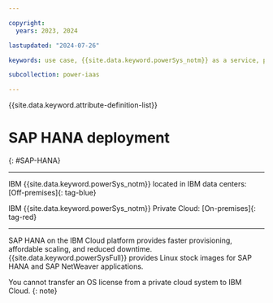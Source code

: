 ```yaml
---

copyright:
  years: 2023, 2024

lastupdated: "2024-07-26"

keywords: use case, {{site.data.keyword.powerSys_notm}} as a service, private cloud, terminology, video, how-to, SAP HANA deployment

subcollection: power-iaas

---
```


{{site.data.keyword.attribute-definition-list}}

# SAP HANA deployment
{: #SAP-HANA}

---

IBM {{site.data.keyword.powerSys_notm}} located in IBM data centers: [Off-premises]{: tag-blue}

IBM {{site.data.keyword.powerSys_notm}} Private Cloud: [On-premises]{: tag-red}

---

SAP HANA on the IBM Cloud platform provides faster provisioning, affordable scaling, and reduced downtime. {{site.data.keyword.powerSysFull}} provides Linux stock images for SAP HANA and SAP NetWeaver applications.

You cannot transfer an OS license from a private cloud system to IBM Cloud.
{: note}
